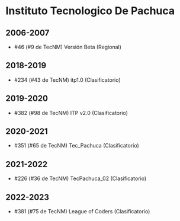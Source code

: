 # Instituto Tecnologico De Pachuca

## 2006-2007

- #46 (#9 de TecNM) Versión Beta (Regional)

## 2018-2019

- #234 (#43 de TecNM) itp1.0 (Clasificatorio)

## 2019-2020

- #382 (#98 de TecNM) ITP v2.0 (Clasificatorio)

## 2020-2021

- #351 (#65 de TecNM) Tec_Pachuca (Clasificatorio)

## 2021-2022

- #226 (#36 de TecNM) TecPachuca_02 (Clasificatorio)

## 2022-2023

- #381 (#75 de TecNM) League of Coders (Clasificatorio)


